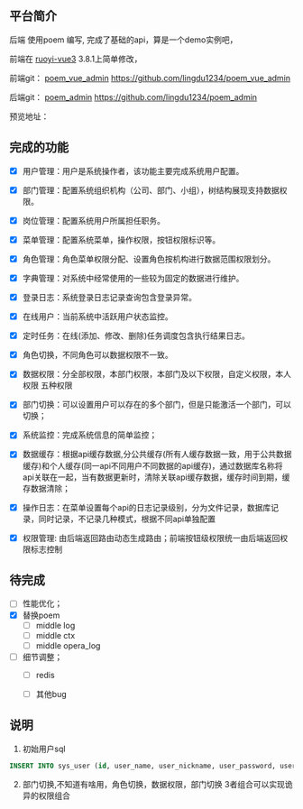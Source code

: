 ## 平台简介

后端 使用poem 编写, 完成了基础的api，算是一个demo实例吧，

前端在  [ruoyi-vue3](https://github.com/yangzongzhuan/RuoYi-Vue3) 3.8.1上简单修改，

前端git：  [poem_vue_admin](https://github.com/lingdu1234/poem_vue_admin)   <https://github.com/lingdu1234/poem_vue_admin>

后端git：  [poem_admin](https://github.com/lingdu1234/poem_admin)   <https://github.com/lingdu1234/poem_admin>

预览地址：

## 完成的功能

- [x] 用户管理：用户是系统操作者，该功能主要完成系统用户配置。

- [x] 部门管理：配置系统组织机构（公司、部门、小组），树结构展现支持数据权限。

- [x] 岗位管理：配置系统用户所属担任职务。

- [x] 菜单管理：配置系统菜单，操作权限，按钮权限标识等。

- [x] 角色管理：角色菜单权限分配、设置角色按机构进行数据范围权限划分。

- [x] 字典管理：对系统中经常使用的一些较为固定的数据进行维护。

- [x] 登录日志：系统登录日志记录查询包含登录异常。

- [x] 在线用户：当前系统中活跃用户状态监控。

- [x] 定时任务：在线(添加、修改、删除)任务调度包含执行结果日志。

- [x] 角色切换，不同角色可以数据权限不一致。

- [x] 数据权限：分全部权限，本部门权限，本部门及以下权限，自定义权限，本人权限 五种权限

- [x] 部门切换：可以设置用户可以存在的多个部门，但是只能激活一个部门，可以切换；

- [x] 系统监控：完成系统信息的简单监控；

- [x] 数据缓存：根据api缓存数据,分公共缓存(所有人缓存数据一致，用于公共数据缓存)和个人缓存(同一api不同用户不同数据的api缓存)，通过数据库名称将api关联在一起，当有数据更新时，清除关联api缓存数据，缓存时间到期，缓存数据清除；

- [x] 操作日志：在菜单设置每个api的日志记录级别，分为文件记录，数据库记录，同时记录，不记录几种模式，根据不同api单独配置

- [x] 权限管理: 由后端返回路由动态生成路由；前端按钮级权限统一由后端返回权限标志控制

## 待完成

- [ ] 性能优化；
- [x] 替换poem
  - [ ] middle log
  - [ ] middle ctx
  - [ ] middle opera_log
- [ ] 细节调整；
  - [ ] redis
  - [ ] 其他bug


## 说明

1. 初始用户sql
```sql
INSERT INTO sys_user (id, user_name, user_nickname, user_password, user_salt, user_status, user_email, sex, avatar, role_id, dept_id, remark, is_admin, phone_num, last_login_ip, last_login_time, created_at, updated_at, deleted_at) VALUES ('00UT9J78PSU5QJRE3HSDUG94R2', 'user', 'user', '4dc7373ccd817d86302e4c08d7e48813', 'qGUKfTRqPp', '1', '1@1.com', '2', '/upload/2022-03/10-0104PTDET54HCR1F72LM8PHC8I.jpg', '00UHKP89CT1NDVFN6Q0E8LO7NT', '00UHISGODQLSC2NAPPCCDPPCFU', '普通用户', '1', '13312345678', '', NULL, '2022-02-07 17:53:20', '2022-03-07 11:18:49', NULL);
```
2. 部门切换,不知道有啥用，角色切换，数据权限，部门切换 3者组合可以实现诡异的权限组合

